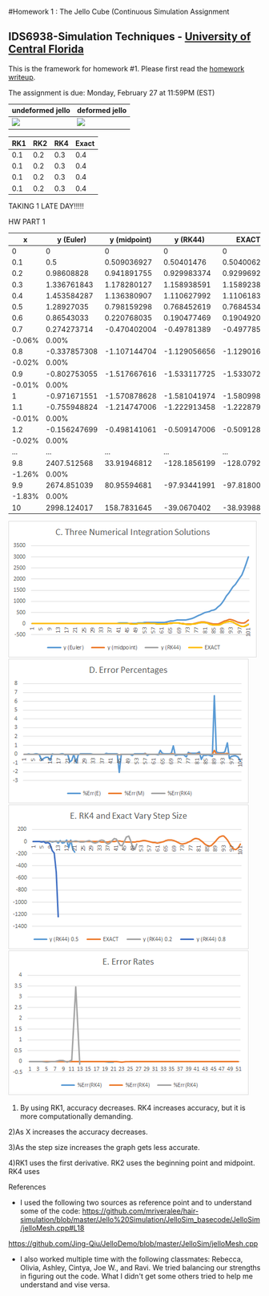 #Homework 1 : The Jello Cube (Continuous Simulation Assignment
## IDS6938-Simulation Techniques - [University of Central Florida](http://www.ist.ucf.edu/grad/)


This is the framework for homework #1. Please first read the [homework writeup](HomeWork%231.pdf).

The assignment is due: Monday, February 27 at 11:59PM (EST)

| undeformed jello  | deformed jello |
| ------------- | ------------- |
| ![](images/undeformed3.png?raw=true)  | ![](images/deformed3.png?raw=true) |

| RK1  | RK2 | RK4 | Exact |
| ------------- | ------------- | ------------- | ------------- |
| 0.1  | 0.2 | 0.3 | 0.4 |
| 0.1  | 0.2 | 0.3 | 0.4 | 
| 0.1  | 0.2 | 0.3 | 0.4 | 
| 0.1  | 0.2 | 0.3 | 0.4 | 

TAKING 1 LATE DAY!!!!!

HW PART 1 

x | y (Euler) | y (midpoint) | y (RK44) | EXACT | %Err(E) | %Err(M) | %Err(RK4)|
--- | --- | --- | --- | --- | --- | --- | --- |
0 | 0 | 0 | 0 | 0 | 0 | 0 | 0 |
0.1 | 0.5 | 0.509036927 | 0.50401476 | 0.504006212 | 0.01% | 0.01% | 0.00% |
0.2 | 0.98608828 | 0.941891755 | 0.929983374 | 0.929969261 | 6.03% | 0.01% | 0.00% |
0.3 | 1.336761843 | 1.178280127 | 1.158938591 | 1.158923832 | 0.15% | 0.02% | 0.00% |
0.4 | 1.453584287 | 1.136380907 | 1.110627992 | 1.110618385 | 0.31% | 0.02% | 0.00% |
0.5 | 1.28927035 | 0.798159298 | 0.768452619 | 0.768453444 | 0.68% | 0.04% | 0.00% |
0.6 | 0.86543033 | 0.220768035 | 0.190477469 | 0.190492086 | 3.54% | 0.16% | 0.00% |
0.7 | 0.274273714 | -0.470402004 | -0.49781389 | -0.497785095| -1.55%
| -0.06% | 0.00% |
0.8 | -0.337857308| -1.107144704 | -1.129056656| -1.129016654| -70.08%
| -0.02% | 0.00% |
0.9 | -0.802753055| -1.517667616 | -1.533117725| -1.533072395| -47.64%
| -0.01% | 0.00% |
1 | -0.971671551| -1.570878628 | -1.581041974| -1.580998849| -38.54% | -0.01% | 0.00% |
1.1 | -0.755948824| -1.214747006 | -1.222913458| -1.222879899| -38.18%
| -0.01% | 0.00% |
1.2 | -0.156247699| -0.498141061 | -0.509147006| -0.509128232| -69.31%
| -0.02% | 0.00% |
... | ... | ... | ... | ... | ... | ... | ... |
9.8 | 2407.512568 | 33.91946812 | -128.1856199| -128.0792336| -19.80%
| -1.26% | 0.00% |
9.9 | 2674.851039 | 80.95594681 | -97.93441991| -97.81800842| -28.35%
| -1.83% | 0.00% |
10 | 2998.124017 | 158.7831645 | -39.0670402 | -38.93988091| -77.99% | -5.08% | 0.00% |


![](images/graph1.png?raw=true) 
![](images/graph2.png?raw=true)
![](images/graph3.png?raw=true) 
![](images/graph4.png?raw=true)


1) By using RK1, accuracy decreases. RK4 increases accuracy, but it is more computationally demanding. 

2)As X increases the accuracy decreases.

3)As the step size increases the graph gets less accurate.

4)RK1 uses the first derivative. RK2 uses the beginning point and midpoint. RK4 uses 


References
- I used the following two sources as reference point and to understand some of the code:
https://github.com/mriveralee/hair-simulation/blob/master/Jello%20Simulation/JelloSim_basecode/JelloSim/jelloMesh.cpp#L18

https://github.com/Jing-Qiu/JelloDemo/blob/master/JelloSim/jelloMesh.cpp

- I also worked multiple time with the following classmates: Rebecca, Olivia, Ashley, Cintya, Joe W., and Ravi.
We tried balancing our strengths in figuring out the code. What I didn't get some others tried to help me understand and vise versa. 